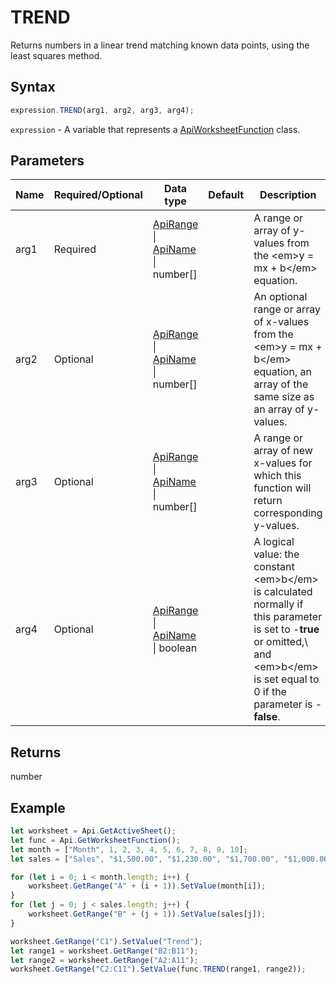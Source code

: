 # TREND

Returns numbers in a linear trend matching known data points, using the least squares method.

## Syntax

```javascript
expression.TREND(arg1, arg2, arg3, arg4);
```

`expression` - A variable that represents a [ApiWorksheetFunction](../ApiWorksheetFunction.md) class.

## Parameters

| **Name** | **Required/Optional** | **Data type** | **Default** | **Description** |
| ------------- | ------------- | ------------- | ------------- | ------------- |
| arg1 | Required | [ApiRange](../../ApiRange/ApiRange.md) \| [ApiName](../../ApiName/ApiName.md) \| number[] |  | A range or array of y-values from the &lt;em&gt;y = mx + b&lt;/em&gt; equation. |
| arg2 | Optional | [ApiRange](../../ApiRange/ApiRange.md) \| [ApiName](../../ApiName/ApiName.md) \| number[] |  | An optional range or array of x-values from the &lt;em&gt;y = mx + b&lt;/em&gt; equation, an array of the same size as an array of y-values. |
| arg3 | Optional | [ApiRange](../../ApiRange/ApiRange.md) \| [ApiName](../../ApiName/ApiName.md) \| number[] |  | A range or array of new x-values for which this function will return corresponding y-values. |
| arg4 | Optional | [ApiRange](../../ApiRange/ApiRange.md) \| [ApiName](../../ApiName/ApiName.md) \| boolean |  | A logical value: the constant &lt;em&gt;b&lt;/em&gt; is calculated normally if this parameter is set to -**true** or omitted,\ and &lt;em&gt;b&lt;/em&gt; is set equal to 0 if the parameter is -**false**. |

## Returns

number

## Example



```javascript editor-xlsx
let worksheet = Api.GetActiveSheet();
let func = Api.GetWorksheetFunction();
let month = ["Month", 1, 2, 3, 4, 5, 6, 7, 8, 9, 10];
let sales = ["Sales", "$1,500.00", "$1,230.00", "$1,700.00", "$1,000.00", "$980.00", "$1,470.00", "$1,560.00", "$1,640.00", "$1,420.00", "$1,100.00"];

for (let i = 0; i < month.length; i++) {
    worksheet.GetRange("A" + (i + 1)).SetValue(month[i]);
}
for (let j = 0; j < sales.length; j++) {
    worksheet.GetRange("B" + (j + 1)).SetValue(sales[j]);
}

worksheet.GetRange("C1").SetValue("Trend");
let range1 = worksheet.GetRange("B2:B11");
let range2 = worksheet.GetRange("A2:A11");
worksheet.GetRange("C2:C11").SetValue(func.TREND(range1, range2));
```
